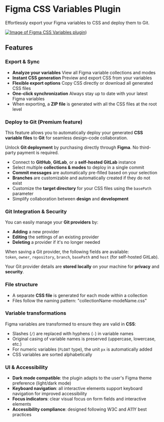# Figma CSS Variables Plugin

Effortlessly export your Figma variables to CSS and deploy them to Git.

[![Image of Figma CSS Variables plugin](https://yoriiis.github.io/cdn/static/figma-css-variables/cover-1.png)](https://www.figma.com/community/plugin/1474166340745390696/figma-css-variables))

## Features

### Export & Sync

- **Analyze your variables** View all Figma variable collections and modes
- **Instant CSS generation** Preview and export CSS from your variables
- **Flexible export options** Copy CSS directly or download all generated CSS files
- **One-click synchronization** Always stay up to date with your latest Figma variables
- When exporting, a **ZIP file** is generated with all the CSS files at the root level

### Deploy to Git (Premium feature)

This feature allows you to automatically deploy your generated **CSS variable files** to **Git** for seamless design–code collaboration.

Unlock **Git deployment** by purchasing directly through **Figma**. No third-party payment is required.

- Connect to **GitHub**, **GitLab**, or a **self-hosted GitLab** instance
- Select multiple **collections & modes** to deploy in a single commit
- **Commit messages** are automatically pre-filled based on your selection
- **Branches** are customizable and automatically created if they do not exist
- Customize the **target directory** for your CSS files using the `basePath` parameter
- Simplify collaboration between **design** and **development**

### Git Integration & Security

You can easily manage your **Git providers** by:

- **Adding** a new provider
- **Editing** the settings of an existing provider
- **Deleting** a provider if it's no longer needed

When saving a Git provider, the following fields are available:\
`token`, `owner`, `repository`, `branch`, `basePath` and `host` (for self-hosted GitLab).

Your Git provider details are **stored locally** on your machine for **privacy** and **security**.

### File structure

- A separate **CSS file** is generated for each mode within a collection
- Files follow the naming pattern: "collectionName-modeName.css"

### Variable transformations

Figma variables are transformed to ensure they are valid in **CSS**:

- Slashes (`/`) are replaced with hyphens (`-`) in variable names
- Original casing of variable names is preserved (uppercase, lowercase, etc.)
- For numeric variables (`FLOAT` type), the unit `px` is automatically added
- CSS variables are sorted alphabetically

### UI & Accessibility

- **Dark mode compatible**: the plugin adapts to the user's Figma theme preference (light/dark mode)
- **Keyboard navigation**: all interactive elements support keyboard navigation for improved accessibility
- **Focus indicators**: clear visual focus on form fields and interactive elements
- **Accessibility compliance**: designed following W3C and A11Y best practices
